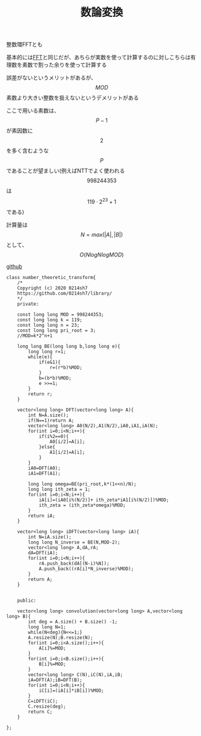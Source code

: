 ﻿---
title: "数論変換"
permalink: /posts/ntt
writer: 0214sh7
layout: library
---

整数環FFTとも

基本的には[FFT](./fft)と同じだが、あちらが実数を使って計算するのに対しこちらは有理数を素数で割った余りを使って計算する

誤差がないというメリットがあるが、$$MOD$$素数より大きい整数を扱えないというデメリットがある

ここで用いる素数は、$$P-1$$が素因数に$$2$$を多く含むような$$P$$であることが望ましい(例えばNTTでよく使われる$$998244353$$は$$119 \cdot 2^{23}+1$$である)


計算量は$$N=max(\vert A \vert,\vert B \vert)$$として、$$Ο(NlogNlogMOD)$$

[github](https://github.com/0214sh7/procon-library/blob/master/math/number%20theoretic%20transform.cpp)

~~~
class number_theoretic_transform{
    /*
    Copyright (c) 2020 0214sh7
    https://github.com/0214sh7/library/
    */
    private:
    
    const long long MOD = 998244353;
    const long long k = 119;
    const long long n = 23;
    const long long pri_root = 3;
    //MOD=k*2^n+1
    
    long long BE(long long b,long long e){
        long long r=1;
        while(e){
            if(e&1){
                r=(r*b)%MOD;
            }
            b=(b*b)%MOD;
            e >>=1;
        }
        return r;
    }
    
    vector<long long> DFT(vector<long long> A){
        int N=A.size();
        if(N==1)return A;
        vector<long long> A0(N/2),A1(N/2),iA0,iA1,iA(N);
        for(int i=0;i<N;i++){
            if(i%2==0){
                A0[i/2]=A[i];
            }else{
                A1[i/2]=A[i];
            }
        }
        iA0=DFT(A0);
        iA1=DFT(A1);
        
        long long omega=BE(pri_root,k*(1<<n)/N);
        long long ith_zeta = 1;
        for(int i=0;i<N;i++){
            iA[i]=(iA0[i%(N/2)]+ ith_zeta*iA1[i%(N/2)])%MOD;
            ith_zeta = (ith_zeta*omega)%MOD;
        }
        return iA;
    }
     
    vector<long long> iDFT(vector<long long> iA){
        int N=iA.size();
        long long N_inverse = BE(N,MOD-2);
        vector<long long> A,dA,rA;
        dA=DFT(iA);
        for(int i=0;i<N;i++){
            rA.push_back(dA[(N-i)%N]);
            A.push_back((rA[i]*N_inverse)%MOD);
        }
        return A;
    }
    
    
    public:
    
    vector<long long> convolution(vector<long long> A,vector<long long> B){
        int deg = A.size() + B.size() -1;
        long long N=1;
        while(N<deg){N<<=1;}
        A.resize(N);B.resize(N);
        for(int i=0;i<A.size();i++){
            A[i]%=MOD;
        }
        for(int i=0;i<B.size();i++){
            B[i]%=MOD;
        }
        vector<long long> C(N),iC(N),iA,iB;
        iA=DFT(A);iB=DFT(B);
        for(int i=0;i<N;i++){
            iC[i]=(iA[i]*iB[i])%MOD;
        }
        C=iDFT(iC);
        C.resize(deg);
        return C;
    }
    
};
~~~